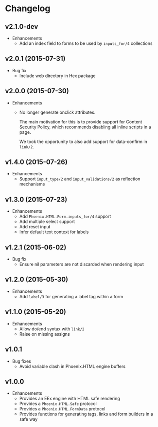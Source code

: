 # Changelog

## v2.1.0-dev

* Enhancements
  * Add an index field to forms to be used by `inputs_for/4` collections

## v2.0.1 (2015-07-31)

* Bug fix
  * Include web directory in Hex package

## v2.0.0 (2015-07-30)

* Enhancements
  * No longer generate onclick attributes.

    The main motivation for this is to provide support
    for Content Security Policy, which recommends
    disabling all inline scripts in a page.

    We took the opportunity to also add support for
    data-confirm in `link/2`.

## v1.4.0 (2015-07-26)

* Enhancements
  * Support `input_type/2` and `input_validations/2` as reflection mechanisms

## v1.3.0 (2015-07-23)

* Enhancements
  * Add `Phoenix.HTML.Form.inputs_for/4` support
  * Add multiple select support
  * Add reset input
  * Infer default text context for labels

## v1.2.1 (2015-06-02)

* Bug fix
  * Ensure nil parameters are not discarded when rendering input

## v1.2.0 (2015-05-30)

* Enhancements
  * Add `label/3` for generating a label tag within a form

## v1.1.0 (2015-05-20)

* Enhancements
  * Allow do/end syntax with `link/2`
  * Raise on missing assigns

## v1.0.1

* Bug fixes
  * Avoid variable clash in Phoenix.HTML engine buffers

## v1.0.0

* Enhancements
  * Provides an EEx engine with HTML safe rendering
  * Provides a `Phoenix.HTML.Safe` protocol
  * Provides a `Phoenix.HTML.FormData` protocol
  * Provides functions for generating tags, links and form builders in a safe way
